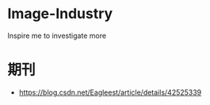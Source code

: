 # Image-Industry
Inspire me to investigate more


# 期刊

- https://blog.csdn.net/Eagleest/article/details/42525339

